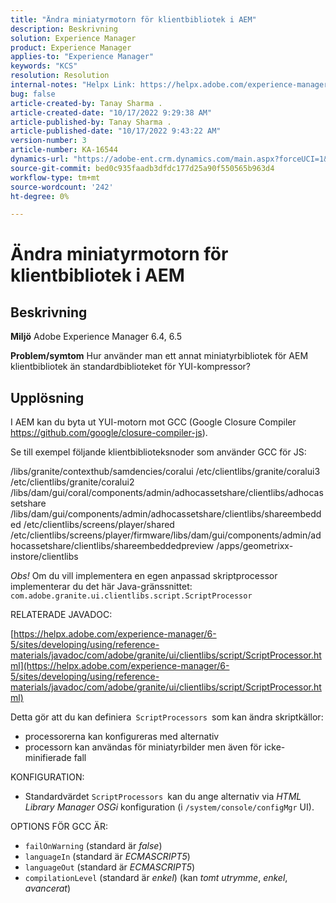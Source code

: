 ```yaml
---
title: "Ändra miniatyrmotorn för klientbibliotek i AEM"
description: Beskrivning
solution: Experience Manager
product: Experience Manager
applies-to: "Experience Manager"
keywords: "KCS"
resolution: Resolution
internal-notes: "Helpx Link: https://helpx.adobe.com/experience-manager/kb/how-to-change-the-minification-engine-for-client-libraries-in-AEM.html"
bug: false
article-created-by: Tanay Sharma .
article-created-date: "10/17/2022 9:29:38 AM"
article-published-by: Tanay Sharma .
article-published-date: "10/17/2022 9:43:22 AM"
version-number: 3
article-number: KA-16544
dynamics-url: "https://adobe-ent.crm.dynamics.com/main.aspx?forceUCI=1&pagetype=entityrecord&etn=knowledgearticle&id=f9670338-fe4d-ed11-bba2-0022480868ff"
source-git-commit: bed0c935faadb3dfdc177d25a90f550565b963d4
workflow-type: tm+mt
source-wordcount: '242'
ht-degree: 0%

---
```


# Ändra miniatyrmotorn för klientbibliotek i AEM

## Beskrivning

<b>Miljö</b>
Adobe Experience Manager 6.4, 6.5


<b>Problem/symtom</b>
Hur använder man ett annat miniatyrbibliotek för AEM klientbibliotek än standardbiblioteket för YUI-kompressor?


## Upplösning


I AEM kan du byta ut YUI-motorn mot GCC (Google Closure Compiler https://github.com/google/closure-compiler-js).

Se till exempel följande klientbiblioteksnoder som använder GCC för JS:

/libs/granite/contexthub/samdencies/coralui /etc/clientlibs/granite/coralui3 /etc/clientlibs/granite/coralui2 /libs/dam/gui/coral/components/admin/adhocassetshare/clientlibs/adhocassetshare /libs/dam/gui/components/admin/adhocassetshare/clientlibs/shareembedded /etc/clientlibs/screens/player/shared /etc/clientlibs/screens/player/firmware/libs/dam/gui/components/admin/adhocassetshare/clientlibs/shareembeddedpreview /apps/geometrixx-instore/clientlibs



*Obs!* Om du vill implementera en egen anpassad skriptprocessor implementerar du det här Java-gränssnittet:
`com.adobe.granite.ui.clientlibs.script.ScriptProcessor`



RELATERADE JAVADOC:

[https://helpx.adobe.com/experience-manager/6-5/sites/developing/using/reference-materials/javadoc/com/adobe/granite/ui/clientlibs/script/ScriptProcessor.html](https://helpx.adobe.com/experience-manager/6-5/sites/developing/using/reference-materials/javadoc/com/adobe/granite/ui/clientlibs/script/ScriptProcessor.html)

Detta gör att du kan definiera` ScriptProcessors `som kan ändra skriptkällor:

- processorerna kan konfigureras med alternativ
- processorn kan användas för miniatyrbilder men även för icke-minifierade fall




KONFIGURATION:

- Standardvärdet `ScriptProcessors `kan du ange alternativ via *HTML Library Manager OSGi* konfiguration (i `/system/console/configMgr` UI).




OPTIONS FÖR GCC ÄR:

- `failOnWarning` (standard är *false*)
- `languageIn` (standard är *ECMASCRIPT5*)
- `languageOut` (standard är *ECMASCRIPT5*)
- `compilationLevel` (standard är *enkel*) (kan *tomt utrymme*, *enkel*, *avancerat*)

